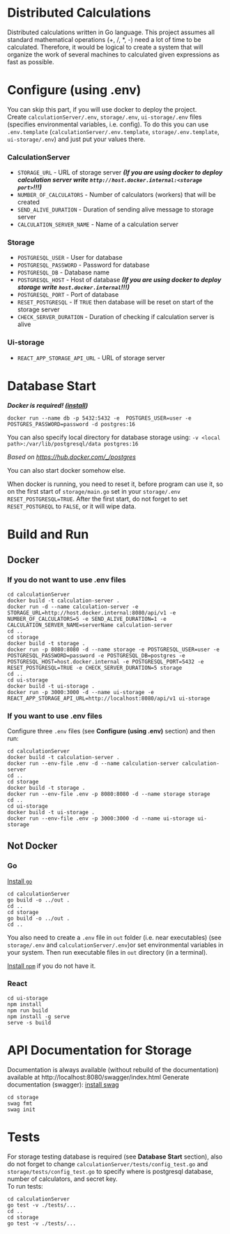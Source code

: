 # Distributed Calculations
Distributed calculations written in Go language. This project assumes all standard mathematical operations (+, /, *, -) need a lot of time to be calculated. Therefore, it would be logical to create a system that will organize the work of several machines to calculated given expressions as fast as possible.

# Configure (using .env)
You can skip this part, if you will use docker to deploy the project.\
Create `calculationServer/.env`, `storage/.env`, `ui-storage/.env` files (specifies environmental variables, i.e. config). To do this you can use `.env.template` (`calculationServer/.env.template`, `storage/.env.template`, `ui-storage/.env`) and just put your values there.
### CalculationServer
- `STORAGE_URL` - URL of storage server ***(If you are using docker to deploy calculation server write `http://host.docker.internal:<storage port>`!!!)***
- `NUMBER_OF_CALCULATORS` - Number of calculators (workers) that will be created
- `SEND_ALIVE_DURATION` - Duration of sending alive message to storage server
- `CALCULATION_SERVER_NAME` - Name of a calculation server

### Storage
- `POSTGRESQL_USER` - User for database
- `POSTGRESQL_PASSWORD` - Password for database
- `POSTGRESQL_DB` - Database name
- `POSTGRESQL_HOST` - Host of database ***(If you are using docker to deploy storage write `host.docker.internal`!!!)***
- `POSTGRESQL_PORT` - Port of database
- `RESET_POSTGRESQL` - If `TRUE` then database will be reset on start of the storage server
- `CHECK_SERVER_DURATION` - Duration of checking if calculation server is alive

### Ui-storage
- `REACT_APP_STORAGE_API_URL` - URL of storage server

# Database Start
***Docker is required! ([install](https://docs.docker.com/engine/install/))***

```shell
docker run --name db -p 5432:5432 -e  POSTGRES_USER=user -e POSTGRES_PASSWORD=password -d postgres:16
```

You can also specify local directory for database storage using: `-v <local path>:/var/lib/postgresql/data postgres:16`

*Based on https://hub.docker.com/_/postgres*

You can also start docker somehow else.

When docker is running, you need to reset it, before program can use it, so on the first start of `storage/main.go` set in your `storage/.env` `RESET_POSTGRESQL=TRUE`. After the first start, do not forget to set `RESET_POSTGREQL` to `FALSE`, or it will wipe data.

# Build and Run
## Docker
### If you do not want to use .env files
```shell
cd calculationServer
docker build -t calculation-server .
docker run -d --name calculation-server -e STORAGE_URL=http://host.docker.internal:8080/api/v1 -e NUMBER_OF_CALCULATORS=5 -e SEND_ALIVE_DURATION=1 -e CALCULATION_SERVER_NAME=serverName calculation-server
cd ..
cd storage
docker build -t storage .
docker run -p 8080:8080 -d --name storage -e POSTGRESQL_USER=user -e POSTGRESQL_PASSWORD=password -e POSTGRESQL_DB=postgres -e POSTGRESQL_HOST=host.docker.internal -e POSTGRESQL_PORT=5432 -e RESET_POSTGRESQL=TRUE -e CHECK_SERVER_DURATION=5 storage
cd ..
cd ui-storage
docker build -t ui-storage .
docker run -p 3000:3000 -d --name ui-storage -e REACT_APP_STORAGE_API_URL=http://localhost:8080/api/v1 ui-storage
```

### If you want to use .env files
Configure three `.env` files (see **Configure (using .env)** section) and then run:
```shell
cd calculationServer
docker build -t calculation-server .
docker run --env-file .env -d --name calculation-server calculation-server
cd ..
cd storage
docker build -t storage .
docker run --env-file .env -p 8080:8080 -d --name storage storage
cd ..
cd ui-storage
docker build -t ui-storage .
docker run --env-file .env -p 3000:3000 -d --name ui-storage ui-storage
```

## Not Docker
### Go
[Install `go`](https://golang.org/doc/install)
```shell
cd calculationServer
go build -o ../out .
cd ..
cd storage
go build -o ../out .
cd ..
```
You also need to create a `.env` file in `out` folder (i.e. near executables) (see `storage/.env` and `calculationServer/.env`)or set environmental variables in your system. Then run executable files in `out` directory (in a terminal).

[Install `npm`](https://docs.npmjs.com/downloading-and-installing-node-js-and-npm) if you do not have it.
### React
```shell
cd ui-storage
npm install
npm run build
npm install -g serve
serve -s build
```


# API Documentation for Storage
Documentation is always available (without rebuild of the documentation) available at http://localhost:8080/swagger/index.html
Generate documentation (swagger):
[install swag](https://github.com/swaggo/swag)
````shell
cd storage
swag fmt
swag init
````

# Tests
For storage testing database is required (see **Database Start** section), also do not forget to change `calculationServer/tests/config_test.go` and `storage/tests/config_test.go` to specify where is postgresql database, number of calculators, and secret key.\
To run tests:
````shell
cd calculationServer
go test -v ./tests/...
cd ..
cd storage
go test -v ./tests/...
````
